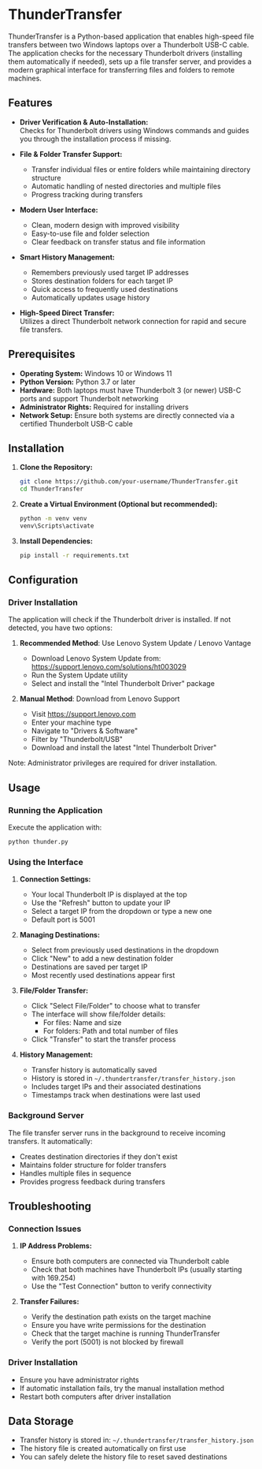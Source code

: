 # ThunderTransfer

ThunderTransfer is a Python-based application that enables high-speed file transfers between two Windows laptops over a Thunderbolt USB-C cable. The application checks for the necessary Thunderbolt drivers (installing them automatically if needed), sets up a file transfer server, and provides a modern graphical interface for transferring files and folders to remote machines.

## Features

- **Driver Verification & Auto-Installation:**  
  Checks for Thunderbolt drivers using Windows commands and guides you through the installation process if missing.
  
- **File & Folder Transfer Support:**  
  - Transfer individual files or entire folders while maintaining directory structure
  - Automatic handling of nested directories and multiple files
  - Progress tracking during transfers

- **Modern User Interface:**  
  - Clean, modern design with improved visibility
  - Easy-to-use file and folder selection
  - Clear feedback on transfer status and file information

- **Smart History Management:**
  - Remembers previously used target IP addresses
  - Stores destination folders for each target IP
  - Quick access to frequently used destinations
  - Automatically updates usage history

- **High-Speed Direct Transfer:**  
  Utilizes a direct Thunderbolt network connection for rapid and secure file transfers.

## Prerequisites

- **Operating System:** Windows 10 or Windows 11
- **Python Version:** Python 3.7 or later
- **Hardware:** Both laptops must have Thunderbolt 3 (or newer) USB-C ports and support Thunderbolt networking
- **Administrator Rights:** Required for installing drivers
- **Network Setup:** Ensure both systems are directly connected via a certified Thunderbolt USB-C cable

## Installation

1. **Clone the Repository:**
   ```bash
   git clone https://github.com/your-username/ThunderTransfer.git
   cd ThunderTransfer
   ```

2. **Create a Virtual Environment (Optional but recommended):**
   ```bash
   python -m venv venv
   venv\Scripts\activate
   ```

3. **Install Dependencies:**
   ```bash
   pip install -r requirements.txt
   ```

## Configuration

### Driver Installation
The application will check if the Thunderbolt driver is installed. If not detected, you have two options:

1. **Recommended Method**: Use Lenovo System Update / Lenovo Vantage
   - Download Lenovo System Update from: https://support.lenovo.com/solutions/ht003029
   - Run the System Update utility
   - Select and install the "Intel Thunderbolt Driver" package

2. **Manual Method**: Download from Lenovo Support
   - Visit https://support.lenovo.com
   - Enter your machine type
   - Navigate to "Drivers & Software"
   - Filter by "Thunderbolt/USB"
   - Download and install the latest "Intel Thunderbolt Driver"

Note: Administrator privileges are required for driver installation.

## Usage

### Running the Application
Execute the application with:
```bash
python thunder.py
```

### Using the Interface

1. **Connection Settings:**
   - Your local Thunderbolt IP is displayed at the top
   - Use the "Refresh" button to update your IP
   - Select a target IP from the dropdown or type a new one
   - Default port is 5001

2. **Managing Destinations:**
   - Select from previously used destinations in the dropdown
   - Click "New" to add a new destination folder
   - Destinations are saved per target IP
   - Most recently used destinations appear first

3. **File/Folder Transfer:**
   - Click "Select File/Folder" to choose what to transfer
   - The interface will show file/folder details:
     - For files: Name and size
     - For folders: Path and total number of files
   - Click "Transfer" to start the transfer process

4. **History Management:**
   - Transfer history is automatically saved
   - History is stored in `~/.thundertransfer/transfer_history.json`
   - Includes target IPs and their associated destinations
   - Timestamps track when destinations were last used

### Background Server
The file transfer server runs in the background to receive incoming transfers. It automatically:
- Creates destination directories if they don't exist
- Maintains folder structure for folder transfers
- Handles multiple files in sequence
- Provides progress feedback during transfers

## Troubleshooting

### Connection Issues
1. **IP Address Problems:**
   - Ensure both computers are connected via Thunderbolt cable
   - Check that both machines have Thunderbolt IPs (usually starting with 169.254)
   - Use the "Test Connection" button to verify connectivity

2. **Transfer Failures:**
   - Verify the destination path exists on the target machine
   - Ensure you have write permissions for the destination
   - Check that the target machine is running ThunderTransfer
   - Verify the port (5001) is not blocked by firewall

### Driver Installation
- Ensure you have administrator rights
- If automatic installation fails, try the manual installation method
- Restart both computers after driver installation

## Data Storage
- Transfer history is stored in: `~/.thundertransfer/transfer_history.json`
- The history file is created automatically on first use
- You can safely delete the history file to reset saved destinations
